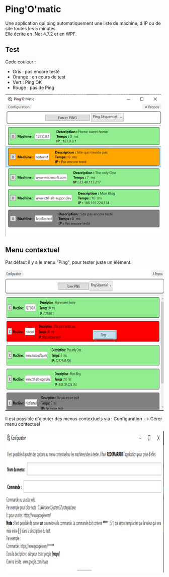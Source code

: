 # Ping'O'matic

Une application qui ping automatiquement une liste de machine, d'IP ou de site toutes les 5 minutes.  
Elle écrite en .Net 4.7.2 et en WPF.  

## Test
Code couleur :
- Gris : pas encore testé
- Orange : en cours de test
- Vert : Ping OK
- Rouge : pas de Ping

<p align="left"><kbd><img src="https://raw.githubusercontent.com/AnthonyRyck/PingOMatic/master/img/01-Screen.png" height="450"></kbd></p>  

## Menu contextuel

Par défaut il y a le menu "Ping", pour tester juste un élément.
  
<p align="left"><kbd><img src="https://raw.githubusercontent.com/AnthonyRyck/PingOMatic/master/img/03-MenuContextuel.png" height="450"></kbd></p>  
Il est possible d'ajouter des menus contextuels via : Configuration --> Gérer menu contextuel
  
<p align="left"><kbd><img src="https://raw.githubusercontent.com/AnthonyRyck/PingOMatic/master/img/02-CreationMenuContextuel.png" height="450"></kbd></p>  